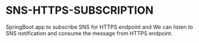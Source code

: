 # SNS-HTTPS-SUBSCRIPTION
SpringBoot app to subscribe SNS for HTTPS endpoint and We can listen to SNS notification and consume the message from HTTPS endpoint.
